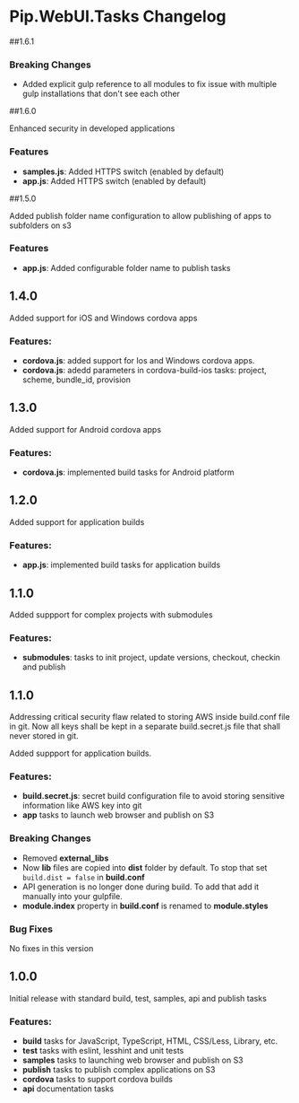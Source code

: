 # Pip.WebUI.Tasks Changelog

##1.6.1

### Breaking Changes

* Added explicit gulp reference to all modules to fix issue with multiple gulp installations that don't see each other 

##1.6.0

Enhanced security in developed applications

### Features

* **samples.js**: Added HTTPS switch (enabled by default)
* **app.js**: Added HTTPS switch (enabled by default)

##1.5.0

Added publish folder name configuration to allow publishing of apps to subfolders on s3

### Features

* **app.js**: Added configurable folder name to publish tasks

## 1.4.0

Added support for iOS and Windows cordova apps

### Features:

* **cordova.js**: added support for Ios and Windows cordova apps. 
* **cordova.js**: adedd parameters in cordova-build-ios tasks: project, scheme, bundle_id, provision

## 1.3.0

Added support for Android cordova apps

### Features:

* **cordova.js**: implemented build tasks for Android platform

## 1.2.0

Added support for application builds

### Features:

* **app.js**: implemented build tasks for application builds

## 1.1.0

Added suppport for complex projects with submodules

### Features:

* **submodules**: tasks to init project, update versions, checkout, checkin and publish

## 1.1.0

Addressing critical security flaw related to storing AWS inside build.conf file in git.
Now all keys shall be kept in a separate build.secret.js file that shall never stored in git.  

Added suppport for application builds.

### Features:

* **build.secret.js**: secret build configuration file to avoid storing sensitive information like AWS key into git
* **app** tasks to launch web browser and publish on S3

### Breaking Changes
* Removed **external_libs**
* Now **lib** files are copied into **dist** folder by default. To stop that set `build.dist = false` in **build.conf**
* API generation is no longer done during build. To add that add it manually into your gulpfile.
* **module.index** property in **build.conf** is renamed to **module.styles**

### Bug Fixes
No fixes in this version


## 1.0.0

Initial release with standard build, test, samples, api and publish tasks

### Features:

* **build** tasks for JavaScript, TypeScript, HTML, CSS/Less, Library, etc.
* **test** tasks with eslint, lesshint and unit tests
* **samples** tasks to launching web browser and publish on S3
* **publish** tasks to publish complex applications on S3
* **cordova** tasks to support cordova builds
* **api** documentation tasks

